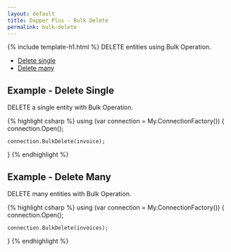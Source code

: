 ```yaml
---
layout: default
title: Dapper Plus - Bulk Delete
permalink: bulk-delete
---
```


{% include template-h1.html %}
DELETE entities using Bulk Operation.

- [Delete single](#example---delete-single)
- [Delete many](#example---delete-many)

## Example - Delete Single
DELETE a single entity with Bulk Operation.

{% highlight csharp %}
using (var connection = My.ConnectionFactory())
{
    connection.Open();

    connection.BulkDelete(invoice);
}
{% endhighlight %}

## Example - Delete Many
DELETE many entities with Bulk Operation.

{% highlight csharp %}
using (var connection = My.ConnectionFactory())
{
    connection.Open();

    connection.BulkDelete(invoices);
}
{% endhighlight %}

